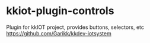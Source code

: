 # kkiot-plugin-controls
Plugin for kkIOT project, provides buttons, selectors, etc
https://github.com/Garikk/kkdev-iotsystem

